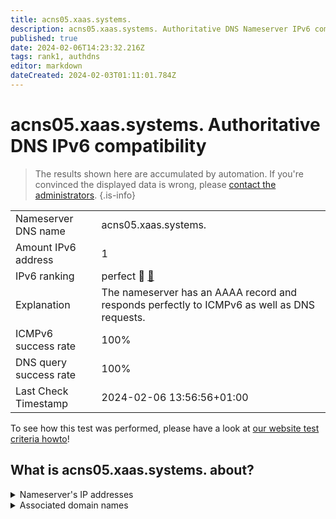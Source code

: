 ```yaml
---
title: acns05.xaas.systems.
description: acns05.xaas.systems. Authoritative DNS Nameserver IPv6 compatibility
published: true
date: 2024-02-06T14:23:32.216Z
tags: rank1, authdns
editor: markdown
dateCreated: 2024-02-03T01:11:01.784Z
---
```


# acns05.xaas.systems. Authoritative DNS IPv6 compatibility

> The results shown here are accumulated by automation. If you're convinced the displayed data is wrong, please [contact the administrators](/howto/chat). 
{.is-info}




|   |   |
| - | - |
| Nameserver DNS name | acns05.xaas.systems.
| Amount IPv6 address | 1
| IPv6 ranking | perfect :1st_place_medal: [🔗](/howto/ranking) |
| Explanation | The nameserver has an AAAA record and responds perfectly to ICMPv6 as well as DNS requests. |
| ICMPv6 success rate | 100%|
| DNS query success rate | 100% |
| Last Check Timestamp | 2024-02-06 13:56:56+01:00 |

To see how this test was performed, please have a look at [our website test criteria howto](/howto/testcriteria/authdns)!


## What is acns05.xaas.systems. about?




<details>
<summary>Nameserver's IP addresses</summary>

2a00:11c0:1010::1

</details>



<details>
<summary>Associated domain names</summary>

www.netcup.de

</details>
